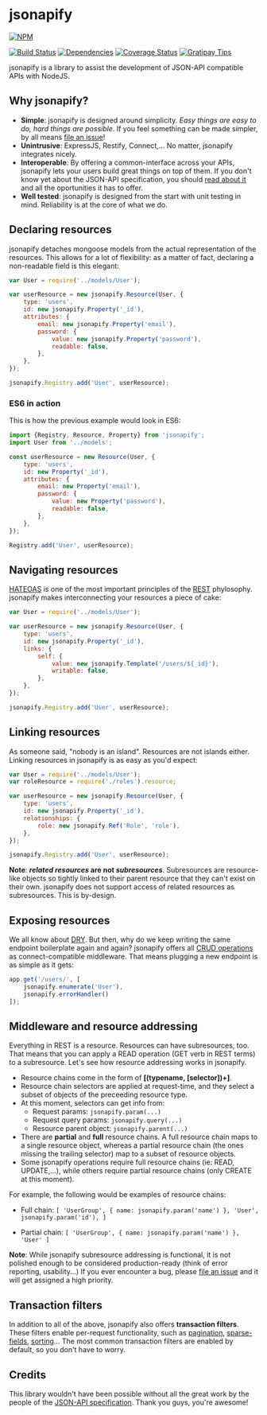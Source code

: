 # jsonapify

[![NPM](https://nodei.co/npm/jsonapify.png?downloads=true)](https://nodei.co/npm/jsonapify/)

[![Build Status](https://travis-ci.org/alex94puchades/jsonapify.svg?branch=master)](https://travis-ci.org/alex94puchades/jsonapify)
[![Dependencies](https://david-dm.org/alex94puchades/jsonapify.svg)](https://david-dm.org/alex94puchades/jsonapify)
[![Coverage Status](https://coveralls.io/repos/alex94puchades/jsonapify/badge.svg?branch=master&service=github)](https://coveralls.io/github/alex94puchades/jsonapify?branch=master)
[![Gratipay Tips](https://img.shields.io/gratipay/AlexPuchades.svg)](https://gratipay.com/~AlexPuchades/)

jsonapify is a library to assist the development of JSON-API compatible APIs with NodeJS.

## Why jsonapify?

- __Simple__: jsonapify is designed around simplicity. *Easy things are easy to do, hard things are possible*. If you feel something can be made simpler, by all means [file an issue](https://github.com/alex94puchades/jsonapify/issues)!
- __Unintrusive__: ExpressJS, Restify, Connect,... No matter, jsonapify integrates nicely.
- __Interoperable__: By offering a common-interface across your APIs, jsonapify lets your users build great things on top of them. If you don't know yet about the JSON-API specification, you should [read about it](http://jsonapi.org/) and all the oportunities it has to offer.
- __Well tested__: jsonapify is designed from the start with unit testing in mind. Reliability is at the core of what we do.

## Declaring resources

jsonapify detaches mongoose models from the actual representation of the resources. This allows for a lot of flexibility: as a matter of fact, declaring a non-readable field is this elegant:

```js
var User = require('../models/User');

var userResource = new jsonapify.Resource(User, {
	type: 'users',
	id: new jsonapify.Property('_id'),
	attributes: {
		email: new jsonapify.Property('email'),
		password: {
			value: new jsonapify.Property('password'),
			readable: false,
		},
	},
});

jsonapify.Registry.add('User', userResource);
```

### ES6 in action

This is how the previous example would look in ES6:

```js
import {Registry, Resource, Property} from 'jsonapify';
import User from '../models';

const userResource = new Resource(User, {
	type: 'users',
	id: new Property('_id'),
	attributes: {
		email: new Property('email'),
		password: {
			value: new Property('password'),
			readable: false,
		},
	},
});

Registry.add('User', userResource);
```

## Navigating resources

[HATEOAS](https://en.wikipedia.org/wiki/HATEOAS) is one of the most important principles of the [REST](https://www.ics.uci.edu/~fielding/pubs/dissertation/rest_arch_style.htm) phylosophy. jsonapify makes interconnecting your resources a piece of cake:

```js
var User = require('../models/User');

var userResource = new jsonapify.Resource(User, {
	type: 'users',
	id: new jsonapify.Property('_id'),
	links: {
		self: {
			value: new jsonapify.Template('/users/${_id}'),
			writable: false,
		},
	},
});

jsonapify.Registry.add('User', userResource);
```

## Linking resources

As someone said, "nobody is an island". Resources are not islands either. Linking resources in jsonapify is as easy as you'd expect:

```js
var User = require('../models/User');
var roleResource = require('./roles').resource;

var userResource = new jsonapify.Resource(User, {
	type: 'users',
	id: new jsonapify.Property('_id'),
	relationships: {
		role: new jsonapify.Ref('Role', 'role'),
	},
});

jsonapify.Registry.add('User', userResource);
```

**Note**: __*related resources* are not *subresources*__. Subresources are resource-like objects so tightly linked to their parent resource that they can't exist on their own. jsonapify does not support access of related resources as subresources. This is by-design.

## Exposing resources

We all know about [DRY](https://en.wikipedia.org/wiki/Don%27t_repeat_yourself). But then, why do we keep writing the same endpoint boilerplate again and again? jsonapify offers all [CRUD operations](https://en.wikipedia.org/wiki/Create,_read,_update_and_delete) as connect-compatible middleware. That means plugging a new endpoint is as simple as it gets:

```js
app.get('/users/', [
	jsonapify.enumerate('User'),
	jsonapify.errorHandler()
]);
```

## Middleware and resource addressing

Everything in REST is a resource. Resources can have subresources, too. That means that you can apply a READ operation (GET verb in REST terms) to a subresource. Let's see how resource addressing works in jsonapify.

* Resource chains come in the form of **\[\(typename, \[selector\]\)+\]**.
* Resource chain selectors are applied at request-time, and they select a subset of objects of the preceeding resource type.
* At this moment, selectors can get info from:
    - Request params: `jsonapify.param(...)`
    - Request query params: `jsonapify.query(...)`
    - Resource parent object: `jsonapify.parent(...)`
* There are **partial** and **full** resource chains. A full resource chain maps to a single resource object, whereas a partial resource chain (the ones missing the trailing selector) map to a subset of resource objects.
* Some jsonapify operations require full resource chains (ie: READ, UPDATE,...), while others require partial resource chains (only CREATE at this moment).

For example, the following would be examples of resource chains:

* Full chain:
`[
	'UserGroup', { name: jsonapify.param('name') },
	'User', jsonapify.param('id'),
]`

* Partial chain:
`[
	'UserGroup', { name: jsonapify.param('name') }, 'User'
]`

**Note**: While jsonapify subresource addressing is functional, it is not polished enough to be considered production-ready (think of error reporting, usability...) If you ever encounter a bug, please [file an issue](https://github.com/alex94puchades/jsonapify/issues) and it will get assigned a high priority.

## Transaction filters

In addition to all of the above, jsonapify also offers **transaction filters**. These filters enable per-request functionality, such as [pagination](http://jsonapi.org/format/#fetching-pagination), [sparse-fields](http://jsonapi.org/format/#fetching-sparse-fieldsets), [sorting](http://jsonapi.org/format/#fetching-sorting)... The most common transaction filters are enabled by default, so you don't have to worry.

## Credits

This library wouldn't have been possible without all the great work by the people of the [JSON-API specification](http://jsonapi.org/). Thank you guys, you're awesome!
